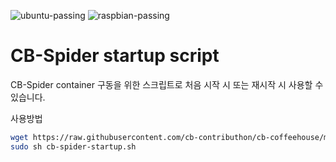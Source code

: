 ![ubuntu-passing](https://img.shields.io/badge/ubuntu18.04-passing-success) ![raspbian-passing](https://img.shields.io/badge/raspbian--buster-passing-success)

# CB-Spider startup script

CB-Spider container 구동을 위한 스크립트로 처음 시작 시 또는 재시작 시 사용할 수 있습니다.

사용방법
```bash
wget https://raw.githubusercontent.com/cb-contributhon/cb-coffeehouse/master/scripts/cb-spider-startup-script/cb-spider-startup.sh
sudo sh cb-spider-startup.sh
```
